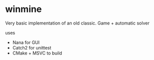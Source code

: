 # winmine

Very basic implementation of an old classic. Game + automatic solver

uses 
* Nana for GUI
* Catch2 for unittest
* CMake + MSVC to build
